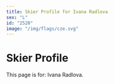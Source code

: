 ```yaml
---
title: Skier Profile for Ivana Radlova
sex: "L"
id: "2520"
image: "/img/flags/cze.svg" 
---
```


# Skier Profile

This page is for: Ivana Radlova.
    